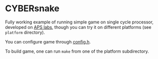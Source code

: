 # CYBERsnake

Fully working example of running simple game on single cycle processor,
developed on [APS labs](https://github.com/MPSU/APS), though you can try it on
different platforms (see `platform` directory).

You can configure game through [config.h](../../game/inc/config.h).

To build game, one can run `make` from one of the platform subdirectory.
